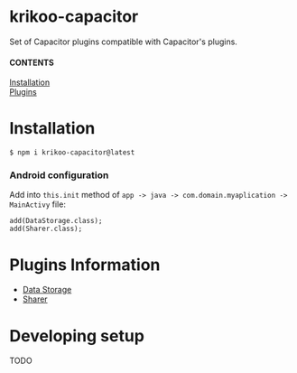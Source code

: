 # krikoo-capacitor
Set of Capacitor plugins compatible with Capacitor's plugins.

#### CONTENTS
[Installation](#installation)  
[Plugins](#plugins) 

# Installation
```
$ npm i krikoo-capacitor@latest
```

### Android configuration
Add into `this.init` method of `app -> java -> com.domain.myaplication -> MainActivy` file:
```
add(DataStorage.class);
add(Sharer.class);
```

# Plugins Information
  - [Data Storage](https://github.com/krikoo-team/hybrid/blob/master/capacitor/plugins-library/src/data-storage/README.md)
  - [Sharer](https://github.com/krikoo-team/hybrid/blob/master/capacitor/plugins-library/src/sharer/README.md)

# Developing setup

TODO
